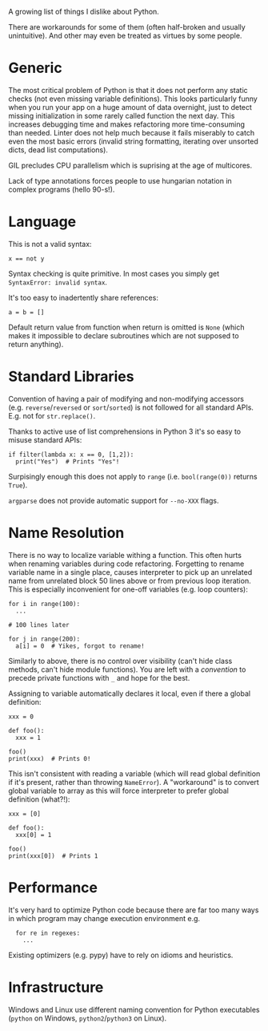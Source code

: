 A growing list of things I dislike about Python.

There are workarounds for some of them (often half-broken and usually unintuitive).
And other may even be treated as virtues by some people.

# Generic

The most critical problem of Python is that it does not perform any static checks
(not even missing variable definitions).
This looks particularly funny when you run your app
on a huge amount of data overnight, just to detect missing initialization in some
rarely called function the next day.
This increases debugging time and makes refactoring more time-consuming
than needed. Linter does not help much because it fails miserably
to catch even the most basic errors (invalid string formatting,
iterating over unsorted dicts, dead list computations).

GIL precludes CPU parallelism which is suprising at the age of multicores.

Lack of type annotations forces people to use hungarian notation
in complex programs (hello 90-s!).

# Language

This is not a valid syntax:
```
x == not y
```

Syntax checking is quite primitive. In most cases you simply get `SyntaxError: invalid syntax`.

It's too easy to inadertently share references:
```
a = b = []
```

Default return value from function when return is omitted is `None`
(which makes it impossible to declare subroutines which are not supposed
to return anything).

# Standard Libraries

Convention of having a pair of modifying and non-modifying accessors
(e.g. `reverse`/`reversed` or `sort`/`sorted`) is not followed for all standard APIs. E.g. not for `str.replace()`.

Thanks to active use of list comprehensions in Python 3 it's so easy
to misuse standard APIs:
```
if filter(lambda x: x == 0, [1,2]):
  print("Yes")  # Prints "Yes"!
```
Surpisingly enough this does not apply to `range` (i.e. `bool(range(0))` returns `True`).

`argparse` does not provide automatic support for `--no-XXX` flags.

# Name Resolution

There is no way to localize variable withing a function.
This often hurts when renaming variables during code refactoring.
Forgetting to rename variable name in a single place, causes interpreter
to pick up an unrelated name from unrelated block 50 lines above or
from previous loop iteration.
This is especially inconvenient for one-off variables (e.g. loop counters):
```
for i in range(100):
  ...

# 100 lines later

for j in range(200):
  a[i] = 0  # Yikes, forgot to rename!
```

Similarly to above, there is no control over visibility (can't hide class methods,
can't hide module functions). You are left with a _convention_ to precede
private functions with `_` and hope for the best.

Assigning to variable automatically declares it local, even if there a global definition:
```
xxx = 0

def foo():
  xxx = 1

foo()
print(xxx)  # Prints 0!
```
This isn't consistent with reading a variable (which will read global definition if it's present,
rather than throwing `NameError`). A "workaround" is to convert global variable to
array as this will force interpreter to prefer global definition (what?!):
```
xxx = [0]

def foo():
  xxx[0] = 1

foo()
print(xxx[0])  # Prints 1
```

# Performance

It's very hard to optimize Python code because there are far too many ways
in which program may change execution environment e.g.
```
  for re in regexes:
    ...
```
Existing optimizers (e.g. pypy) have to rely on idioms and heuristics.

# Infrastructure

Windows and Linux use different naming convention for Python executables
(`python` on Windows, `python2`/`python3` on Linux).
